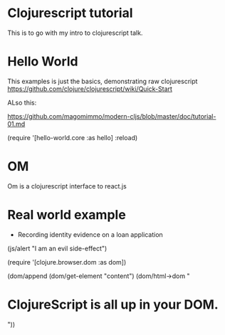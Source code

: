 # Clojurescript tutorial

This is to go with my intro to clojurescript talk.



# Hello World

This examples is just the basics, demonstrating raw clojurescript  https://github.com/clojure/clojurescript/wiki/Quick-Start

ALso this:

https://github.com/magomimmo/modern-cljs/blob/master/doc/tutorial-01.md

(require '[hello-world.core :as hello] :reload)


# OM

Om is a clojurescript interface to react.js

# Real world example

- Recording identity evidence on a loan application


(js/alert "I am an evil side-effect")

(require '[clojure.browser.dom :as dom])

(dom/append (dom/get-element "content") (dom/html->dom "<h1>ClojureScript is all up in your DOM.</h1>"))
